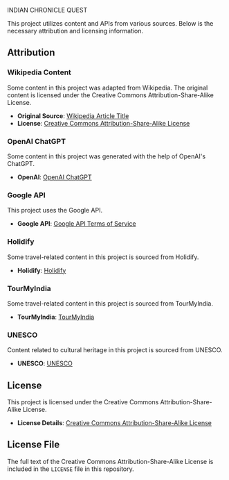 INDIAN CHRONICLE QUEST


This project utilizes content and APIs from various sources. Below is the necessary attribution and licensing information.

## Attribution

### Wikipedia Content

Some content in this project was adapted from Wikipedia. The original content is licensed under the Creative Commons Attribution-Share-Alike License.

- **Original Source**: [Wikipedia Article Title](https://en.wikipedia.org/wiki/Article_Title)
- **License**: [Creative Commons Attribution-Share-Alike License](https://creativecommons.org/licenses/by-sa/4.0/)

### OpenAI ChatGPT

Some content in this project was generated with the help of OpenAI's ChatGPT.

- **OpenAI**: [OpenAI ChatGPT](https://openai.com/chatgpt)

### Google API

This project uses the Google API.

- **Google API**: [Google API Terms of Service](https://developers.google.com/terms)

### Holidify

Some travel-related content in this project is sourced from Holidify.

- **Holidify**: [Holidify](https://www.holidify.com)

### TourMyIndia

Some travel-related content in this project is sourced from TourMyIndia.

- **TourMyIndia**: [TourMyIndia](https://www.tourmyindia.com)

### UNESCO

Content related to cultural heritage in this project is sourced from UNESCO.

- **UNESCO**: [UNESCO](https://whc.unesco.org)

## License

This project is licensed under the Creative Commons Attribution-Share-Alike License.

- **License Details**: [Creative Commons Attribution-Share-Alike License](https://creativecommons.org/licenses/by-sa/4.0/)

## License File

The full text of the Creative Commons Attribution-Share-Alike License is included in the `LICENSE` file in this repository.



